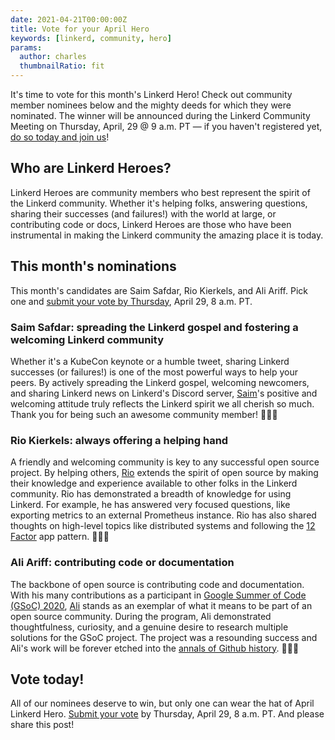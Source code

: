 ```yaml
---
date: 2021-04-21T00:00:00Z
title: Vote for your April Hero
keywords: [linkerd, community, hero]
params:
  author: charles
  thumbnailRatio: fit
---
```


It's time to vote for this month's Linkerd Hero! Check out community member nominees below and the mighty deeds for which they were nominated. The winner will be announced during the Linkerd Community Meeting on Thursday, April, 29 @ 9 a.m. PT — if you haven't registered yet, [do so today and join us](https://community.cncf.io/events/details/cncf-linkerd-community-presents-april-linkerd-online-community-meetup/)!

## Who are Linkerd Heroes?

Linkerd Heroes are community members who best represent the spirit of the Linkerd community. Whether it's helping folks, answering questions, sharing their successes (and failures!) with the world at large, or contributing code or docs, Linkerd Heroes are those who have been instrumental in making the Linkerd community the amazing place it is today.

## This month's nominations

This month's candidates are Saim Safdar, Rio Kierkels, and Ali Ariff. Pick one and [submit your vote by Thursday](https://docs.google.com/forms/d/e/1FAIpQLSe7UXChEI73-euTEm_35vpgQb4OqSPFy5R8r4yAwwlFJSAAlQ/viewform?usp=sf_link), April 29, 8 a.m. PT.

### Saim Safdar: spreading the Linkerd gospel and fostering a welcoming Linkerd community

Whether it's a KubeCon keynote or a humble tweet, sharing Linkerd successes (or failures!) is one of the most powerful ways to help your peers. By actively spreading the Linkerd gospel, welcoming newcomers, and sharing Linkerd news on Linkerd's Discord server, [Saim](https://github.com/Saim-Safdar)'s positive and welcoming attitude truly reflects the Linkerd spirit we all cherish so much. Thank you for being such an awesome community member! 👏👏👏

### Rio Kierkels: always offering a helping hand

A friendly and welcoming community is key to any successful open source project. By helping others, [Rio](https://www.linkedin.com/in/rio-kierkels-70a67b26/) extends the spirit of open source by making their knowledge and experience available to other folks in the Linkerd community. Rio has demonstrated a breadth of knowledge for using Linkerd. For example, he has answered very focused questions, like exporting metrics to an external Prometheus instance. Rio has also shared thoughts on high-level topics like distributed systems and following the [12 Factor](https://12factor.net/) app pattern. 👏👏👏

### Ali Ariff: contributing code or documentation

The backbone of open source is contributing code and documentation. With his many contributions as a participant in [Google Summer of Code (GSoC) 2020](https://github.com/linkerd/gsoc/blob/master/rfc/2020/arm-support/aliariff.md), [Ali](https://github.com/aliariff) stands as an exemplar of what it means to be part of an open source community. During the program, Ali demonstrated thoughtfulness, curiosity, and a genuine desire to research multiple solutions for the GSoC project. The project was a resounding success and Ali's work will be forever etched into the [annals of Github history](https://github.com/linkerd/linkerd2/pulls?q=is%3Apr+author%3Aaliariff). 👏👏👏

## Vote today!

All of our nominees deserve to win, but only one can wear the hat of April Linkerd Hero. [Submit your vote](https://docs.google.com/forms/d/e/1FAIpQLSe7UXChEI73-euTEm_35vpgQb4OqSPFy5R8r4yAwwlFJSAAlQ/viewform?usp=sf_link) by Thursday, April 29, 8 a.m. PT. And please share this post!
